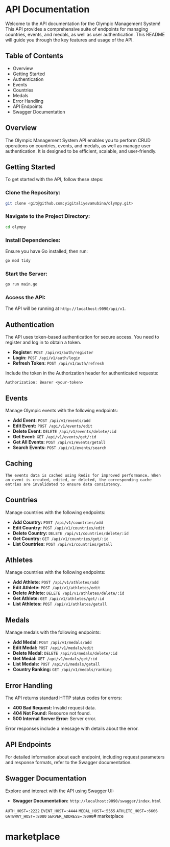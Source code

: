 # API Documentation

Welcome to the API documentation for the Olympic Management System! This API provides a comprehensive suite of endpoints for managing countries, events, and medals, as well as user authentication. This README will guide you through the key features and usage of the API.

## Table of Contents

- Overview
- Getting Started
- Authentication
- Events
- Countries
- Medals
- Error Handling
- API Endpoints
- Swagger Documentation

## Overview

The Olympic Management System API enables you to perform CRUD operations on countries, events, and medals, as well as manage user authentication. It is designed to be efficient, scalable, and user-friendly.

## Getting Started

To get started with the API, follow these steps:

### Clone the Repository:

```bash
git clone <git@github.com:yigitaliyevamubina/olympy.git>

```

### Navigate to the Project Directory:

```bash
cd olympy

```

### Install Dependencies:

Ensure you have Go installed, then run:

```bash
go mod tidy

```

### Start the Server:

```bash
go run main.go

```

### Access the API:

The API will be running at `http://localhost:9090/api/v1`.

## Authentication

The API uses token-based authentication for secure access. You need to register and log in to obtain a token.

- **Register:** `POST /api/v1/auth/register`
- **Login:** `POST /api/v1/auth/login`
- **Refresh Token:** `POST /api/v1/auth/refresh`

Include the token in the Authorization header for authenticated requests:

```
Authorization: Bearer <your-token>

```

## Events

Manage Olympic events with the following endpoints:

- **Add Event:** `POST /api/v1/events/add`
- **Edit Event:** `POST /api/v1/events/edit`
- **Delete Event:** `DELETE /api/v1/events/delete/:id`
- **Get Event:** `GET /api/v1/events/get/:id`
- **Get All Events:** `POST /api/v1/events/getall`
- **Search Events:** `POST /api/v1/events/search`

## Caching
`The events data is cached using Redis for improved performance. When an event is created, edited, or deleted, the corresponding cache entries are invalidated to ensure data consistency.`

## Countries

Manage countries with the following endpoints:

- **Add Country:** `POST /api/v1/countries/add`
- **Edit Country:** `POST /api/v1/countries/edit`
- **Delete Country:** `DELETE /api/v1/countries/delete/:id`
- **Get Country:** `GET /api/v1/countries/get/:id`
- **List Countries:** `POST /api/v1/countries/getall`

## Athletes

Manage countries with the following endpoints:

- **Add Athlete:** `POST /api/v1/athletes/add`
- **Edit Athlete:** `POST /api/v1/athletes/edit`
- **Delete Athlete:** `DELETE /api/v1/athletes/delete/:id`
- **Get Athlete:** `GET /api/v1/athletes/get/:id`
- **List Athletes:** `POST /api/v1/athletes/getall`

## Medals

Manage medals with the following endpoints:

- **Add Medal:** `POST /api/v1/medals/add`
- **Edit Medal:** `POST /api/v1/medals/edit`
- **Delete Medal:** `DELETE /api/v1/medals/delete/:id`
- **Get Medal:** `GET /api/v1/medals/get/:id`
- **List Medals:** `POST /api/v1/medals/getall`
- **Country Ranking:** `GET /api/v1/medals/ranking`

## Error Handling

The API returns standard HTTP status codes for errors:

- **400 Bad Request:** Invalid request data.
- **404 Not Found:** Resource not found.
- **500 Internal Server Error:** Server error.

Error responses include a message with details about the error.

## API Endpoints

For detailed information about each endpoint, including request parameters and response formats, refer to the Swagger documentation.

## Swagger Documentation

Explore and interact with the API using Swagger UI:

- **Swagger Documentation:** `http://localhost:9090/swagger/index.html`


`AUTH_HOST=:2222`
`EVENT_HOST=:4444`
`MEDAL_HOST=:5555`
`ATHLETE_HOST=:6666`
`GATEWAY_HOST=:8080`
`SERVER_ADDRESS=:9090`# marketplace
# marketplace
